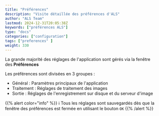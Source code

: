 ```yaml
---
title: "Préférences"
description: "Visite détaillée des préférences d'ALS"
author: "ALS Team"
lastmod: 2024-12-31T20:05:38Z
keywords: ["préférences ALS"]
type: "docs"
categories: ["configuration"]
tags: ["preferences" ]
weight: 330
---
```


La grande majorité des réglages de l'application sont gérés via la fenêtre des **Préférences**

Les préférences sont divisées en 3 groupes :

- Général : Paramètres principaux de l'application
- Traitement : Réglages de traitement des images
- Sortie : Réglages de l'enregistrement sur disque et du serveur d'image

{{% alert color="info" %}}
ℹ️ Tous les réglages sont sauvegardés dès que la fenêtre des préférences est fermée en utilisant le bouton `OK`
{{% /alert %}}
